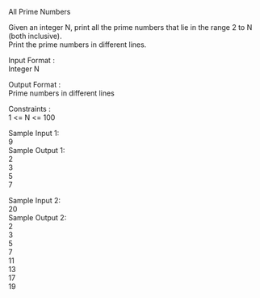 All Prime Numbers



Given an integer N, print all the prime numbers that lie in the range 2 to N (both inclusive).         
Print the prime numbers in different lines.          

Input Format :          
Integer N        

Output Format :         
Prime numbers in different lines         

Constraints :          
1 <= N <= 100          

Sample Input 1:         
9          
Sample Output 1:            
2       
3        
5         
7          

Sample Input 2:          
20            
Sample Output 2:        
2        
3         
5           
7        
11         
13       
17         
19          
